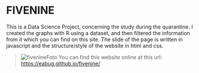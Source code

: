 # FIVENINE
This is a Data Science Project, concerning the study during the quarantine. 
I created the graphs with R using a dataset, and then filtered the information from it which you can find on this site.
The slide of the page is written in javascript and the structure/style of the website in html and css.
> ![fivenineFoto](https://user-images.githubusercontent.com/68613907/229176215-23b4deb4-b55c-441b-8b2e-081b625be0d8.png)
You can find this website online at this url: https://eabug.github.io/fivenine/
